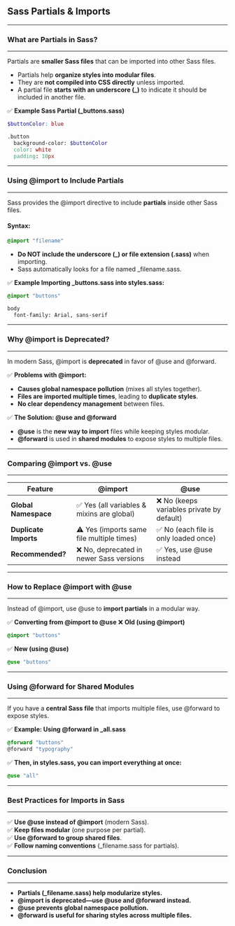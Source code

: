 ## **Sass Partials & Imports**
---

### **What are Partials in Sass?**
---
Partials are **smaller Sass files** that can be imported into other Sass files.  
- Partials help **organize styles into modular files**.  
- They are **not compiled into CSS directly** unless imported.  
- A partial file **starts with an underscore (_)** to indicate it should be included in another file.

✅ **Example Sass Partial (_buttons.sass)**
```scss
$buttonColor: blue

.button
  background-color: $buttonColor
  color: white
  padding: 10px
```

---
### **Using @import to Include Partials**
---
Sass provides the @import directive to include **partials** inside other Sass files.

#### **Syntax:**
```scss
@import "filename"
```

- **Do NOT include the underscore (_) or file extension (.sass)** when importing.
- Sass automatically looks for a file named _filename.sass.

✅ **Example Importing _buttons.sass into styles.sass:**
```scss
@import "buttons"

body
  font-family: Arial, sans-serif
```

---
### **Why @import is Deprecated?**
---
In modern Sass, @import is **deprecated** in favor of @use and @forward.

✅ **Problems with @import:**
- **Causes global namespace pollution** (mixes all styles together).  
- **Files are imported multiple times**, leading to **duplicate styles**.  
- **No clear dependency management** between files.  

✅ **The Solution: @use and @forward**
- **@use** is the **new way to import** files while keeping styles modular.  
- **@forward** is used in **shared modules** to expose styles to multiple files.  

---
### **Comparing @import vs. @use**
---
<table class="notesTable">
    <thead>
        <tr class="tableHeader">
            <th class="tableCellHeader">Feature</th>
            <th class="tableCellHeader">@import</th>
            <th class="tableCellHeader">@use</th>
        </tr>
    </thead>
    <tbody>
        <tr class="tableRow">
            <td class="tableCell"><strong>Global Namespace</strong></td>
            <td class="tableCell">✅ Yes (all variables & mixins are global)</td>
            <td class="tableCell">❌ No (keeps variables private by default)</td>
        </tr>
        <tr class="tableRow">
            <td class="tableCell"><strong>Duplicate Imports</strong></td>
            <td class="tableCell">⚠️ Yes (imports same file multiple times)</td>
            <td class="tableCell">✅ No (each file is only loaded once)</td>
        </tr>
        <tr class="tableRow">
            <td class="tableCell"><strong>Recommended?</strong></td>
            <td class="tableCell">❌ No, deprecated in newer Sass versions</td>
            <td class="tableCell">✅ Yes, use @use instead</td>
        </tr>
    </tbody>
</table>

---
### **How to Replace @import with @use**
---
Instead of @import, use @use to **import partials** in a modular way.

✅ **Converting from @import to @use**
❌ **Old (using @import)**

```scss
@import "buttons"
```

✅ **New (using @use)**

```scss
@use "buttons"
```

---
### **Using @forward for Shared Modules**
---
If you have a **central Sass file** that imports multiple files, use @forward to expose styles.

✅ **Example: Using @forward in _all.sass**

```scss
@forward "buttons"
@forward "typography"
```

✅ **Then, in styles.sass, you can import everything at once:**
```scss
@use "all"
```

---
### **Best Practices for Imports in Sass**
---
✅ **Use @use instead of @import** (modern Sass).  
✅ **Keep files modular** (one purpose per partial).  
✅ **Use @forward to group shared files**.  
✅ **Follow naming conventions** (_filename.sass for partials).  

---
### **Conclusion**
---
- **Partials (_filename.sass) help modularize styles.**  
- **@import is deprecated—use @use and @forward instead.**  
- **@use prevents global namespace pollution.**  
- **@forward is useful for sharing styles across multiple files.**  
